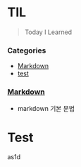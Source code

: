 # TIL

> Today I Learned

### Categories
 - [Markdown](###Markdown)
 - [test](#Test)


### [Markdown](Markdown)
  - markdown 기본 문법

# Test
as1d
